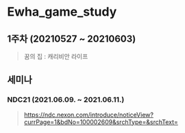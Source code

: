 # Ewha_game_study


## 1주차 (20210527 ~ 20210603)
> 꿈의 집 : 캐리비안 라이프

## 세미나
### NDC21 (2021.06.09. ~ 2021.06.11.)
> https://ndc.nexon.com/introduce/noticeView?currPage=1&bdNo=100002609&srchType=&srchText=
